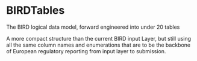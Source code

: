 # BIRDTables
The BIRD logical data model, forward engineered into under 20 tables

A more compact structure than the current BIRD input Layer, but still using all the same column names and enumerations that are to be the backbone of European regulatory reporting from input layer to submission.


